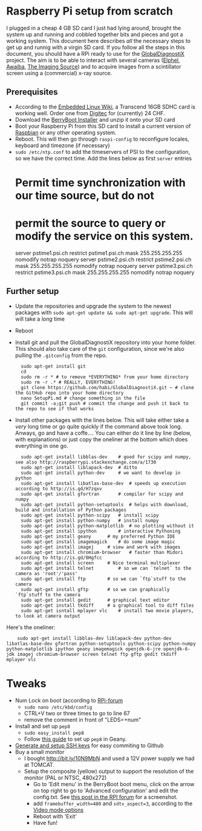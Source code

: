 # Raspberry Pi setup from scratch
I plugged in a cheap 4 GB SD card I just had lying around, brought the system up and running and cobbled together bits and pieces and got a working system.
This document here describes *all* the necessary steps to get up and runnig with a virgin SD card.
If you follow all the steps in this document, you should have a RPi ready to use for the [GlobalDiagnostiX](http://globaldiagnostix.org) project.
The aim is to be able to interact with several cameras ([Elphel](http://elphel.com), [Awaiba](http://www.awaiba.com/), [The Imaging Source](http://www.theimagingsource.com/)) and to acquire images from a scintillator screen using a (commercial) x-ray source.

## Prerequisites
- According to the [Embedded Linux Wiki](http://elinux.org/RPi_SD_cards), a Transcend 16GB SDHC card is working well. Order one from [Digitec](https://www.digitec.ch/ProdukteDetails2.aspx?Reiter=Details&Artikel=194092) for (currently) 24 CHF.
- Download the [BerryBoot Installer](http://www.berryterminal.com/doku.php/berryboot) and unzip it onto your SD card
- Boot your Raspberry Pi from this SD card to install a current version of [Raspbian](http://www.raspbian.org/) or any other operating system.
- Reboot. This will then go through `raspi-config` to reconfigure locales, keyboard and timezone (if necessary)
- `sudo /etc/ntp.conf` to add the timeservers of PSI to the configuration, so we have the correct time. Add the lines below as first `server` entries
    # Permit time synchronization with our time source, but do not
    # permit the source to query or modify the service on this system.
    server pstime1.psi.ch
    restrict pstime1.psi.ch mask 255.255.255.255 nomodify notrap noquery
    server pstime2.psi.ch
    restrict pstime2.psi.ch mask 255.255.255.255 nomodify notrap noquery
    server pstime3.psi.ch
    restrict pstime3.psi.ch mask 255.255.255.255 nomodify notrap noquery

## Further setup
- Update the repositories and upgrade the system to the newest packages with `sudo apt-get update && sudo apt-get upgrade`. 
This will will take a *long* time
- Reboot
- Install git and pull the GlobalDiagnostiX repository into your home folder.
This should also take care of the `git` configuration, since we're also pulling the `.gitconfig` from the repo.

        sudo apt-get install git
        cd
        sudo rm -r * # to remove *EVERYTHING* from your home directory
        sudo rm -r .* # REALLY, EVERYTHING!
        git clone https://github.com/habi/GlobalDiagnostiX.git ~ # clone the GitHub repo into your home directory
        nano SetupPi.md # change something in the file
        git commit -a;git push # commit the change and push it back to the repo to see if that works

- Install other packages with the lines below. This will take either take a *very* long time or go quite quickly if the command above took long. Anways, go and have a coffe....
You can either do it line by line (below, with explanations) or just copy the oneliner at the bottom which does everything in one go.

        sudo apt-get install libblas-dev	# good for scipy and numpy, see also http://raspberrypi.stackexchange.com/a/1730
        sudo apt-get install liblapack-dev	# ditto
        sudo apt-get install python-dev		# we want to develop in python
        sudo apt-get install libatlas-base-dev	# speeds up execution according to http://is.gd/H7zqxv
        sudo apt-get install gfortran		# compiler for scipy and numpy
        sudo apt-get install python-setuptools	# helps with download, build and installation of Python packages
        sudo apt-get install python-scipy	# install scipy
        sudo apt-get install python-numpy	# install numpy
        sudo apt-get install python-matplotlib	# no plotting without it
        sudo apt-get install ipython		# interactive Pythoning
        sudo apt-get install geany		# my preferred Python IDE
        sudo apt-get install imagemagick	# do some image magic
        sudo apt-get install imagej		# view and work with images
        sudo apt-get install chromium-browser	# faster than Midori according to http://is.gd/8Hgfcc
        sudo apt-get install screen		# Nice terminal multiplexer
        sudo apt-get install telnet 		# so we can `telnet` to the camera as 'root'/'pass'
        sudo apt-get install ftp		# so we can `ftp`stuff to the camera
        sudo apt-get install gftp		# so we can graphically `ftp`stuff to the camera
        sudo apt-get install gedit		# graphical text editor
        sudo apt-get install tkdiff		# a graphical tool to diff files
        sudo apt-get isntall mplayer vlc	# install two movie players, to look at camera output

Here's the oneliner:

        sudo apt-get install libblas-dev liblapack-dev python-dev libatlas-base-dev gfortran python-setuptools python-scipy python-numpy python-matplotlib ipython geany imagemagick openjdk-6-jre openjdk-6-jdk imagej chromium-browser screen telnet ftp gftp gedit tkdiff mplayer vlc

# Tweaks
- Num Lock on boot (according to [RPi-forum](http://is.gd/Fa0DxF)
	- `sudo nano /etc/kbd/config`
	- CTRL+V two or three times to go to line 67
	- remove the comment in front of "LEDS=+num"
- Install and set up `pep8`
	- `sudo easy_install pep8`
	- Follow [this guide](http://www.venkysblog.com/pep8-and-pylint-in-geany) to set up `pep8` in Geany.
- [Generate and setup SSH keys](https://help.github.com/articles/generating-ssh-keys) for easy commiting to Github
- Buy a small monitor
	- I bought http://bit.ly/10N9MbN and used a 12V power supply we had at TOMCAT.
	- Setup the composite (yellow) output to support the resolution of the monitor (PAL or NTSC, 480x272)
		- Go to 'Edit menu' in the BerryBoot boot menu, click on the arrow on top right to go to 'Advanced configuration' and edit the config.txt. See [this post in the RPI forum](http://raspberrypi.org/phpBB3//viewtopic.php?f=26&t=16403) for a screenshot.
		- add `framebuffer_width=480` and `sdtv_aspect=3`, according to the [Video mode options](http://elinux.org/RPiconfig#Video_mode_options)
		- Reboot with 'Exit'
        - Have fun!

